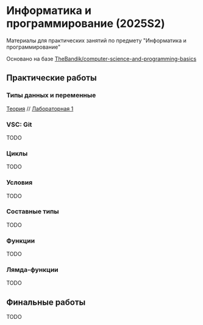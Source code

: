 # Информатика и программирование (2025S2)

Материалы для практических занятий по предмету "Информатика и программирование"

Основано на базе [TheBandik/computer-science-and-programming-basics](https://github.com/TheBandik/computer-science-and-programming-basics)

## Практические работы

### Типы данных и переменные

[Теория](01-types-and-vars.md) // [Лабораторная 1](labs/lab1.md)

### VSC: Git

TODO

### Циклы

TODO

### Условия

TODO

### Составные типы

TODO

### Функции

TODO

### Лямда-функции

TODO

## Финальные работы

TODO
